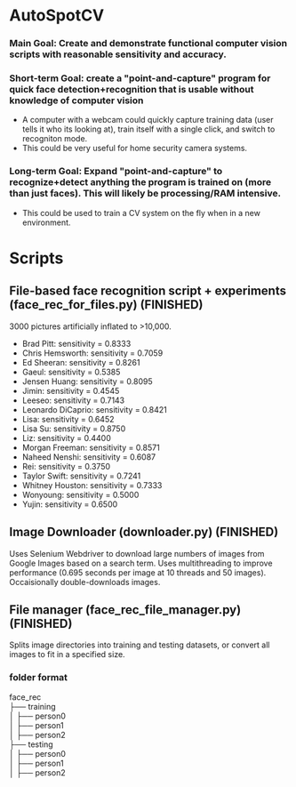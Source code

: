 # AutoSpotCV

### Main Goal: Create and demonstrate functional computer vision scripts with reasonable sensitivity and accuracy. 
### Short-term Goal: create a "point-and-capture" program for quick face detection+recognition that is usable without knowledge of computer vision
- A computer with a webcam could quickly capture training data (user tells it who its looking at), train itself with a single click, and switch to recogniton mode.
- This could be very useful for home security camera systems.
### Long-term Goal: Expand "point-and-capture" to recognize+detect anything the program is trained on (more than just faces). This will likely be processing/RAM intensive.
 - This could be used to train a CV system on the fly when in a new environment.

# Scripts

## File-based face recognition script + experiments (face_rec_for_files.py) (FINISHED) 
3000 pictures artificially inflated to >10,000.
- Brad Pitt: sensitivity = 0.8333
- Chris Hemsworth: sensitivity = 0.7059
- Ed Sheeran: sensitivity = 0.8261
- Gaeul: sensitivity = 0.5385
- Jensen Huang: sensitivity = 0.8095
- Jimin: sensitivity = 0.4545
- Leeseo: sensitivity = 0.7143
- Leonardo DiCaprio: sensitivity = 0.8421
- Lisa: sensitivity = 0.6452
- Lisa Su: sensitivity = 0.8750
- Liz: sensitivity = 0.4400
- Morgan Freeman: sensitivity = 0.8571
- Naheed Nenshi: sensitivity = 0.6087
- Rei: sensitivity = 0.3750
- Taylor Swift: sensitivity = 0.7241
- Whitney Houston: sensitivity = 0.7333
- Wonyoung: sensitivity = 0.5000
- Yujin: sensitivity = 0.6500

## Image Downloader (downloader.py) (FINISHED) 
Uses Selenium Webdriver to download large numbers of images from Google Images based on a search term. Uses multithreading to improve performance (0.695 seconds per image at 10 threads and 50 images). Occaisionally double-downloads images. 

 
## File manager (face_rec_file_manager.py) (FINISHED) 
Splits image directories into training and testing datasets, or convert all images to fit in a specified size.
### folder format
 face_rec  
 ├── training  
 │   ├── person0  
 │   ├── person1  
 │   ├── person2  
 ├── testing  
 │   ├── person0  
 │   ├── person1  
 │   ├── person2  
